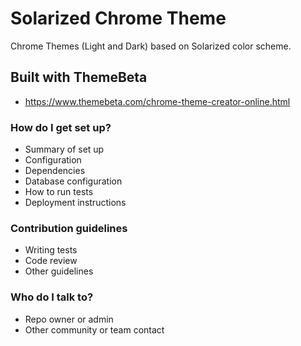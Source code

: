 # Solarized Chrome Theme #

Chrome Themes (Light and Dark) based on Solarized color scheme.

## Built with ThemeBeta ##

* https://www.themebeta.com/chrome-theme-creator-online.html

### How do I get set up? ###

* Summary of set up
* Configuration
* Dependencies
* Database configuration
* How to run tests
* Deployment instructions

### Contribution guidelines ###

* Writing tests
* Code review
* Other guidelines

### Who do I talk to? ###

* Repo owner or admin
* Other community or team contact